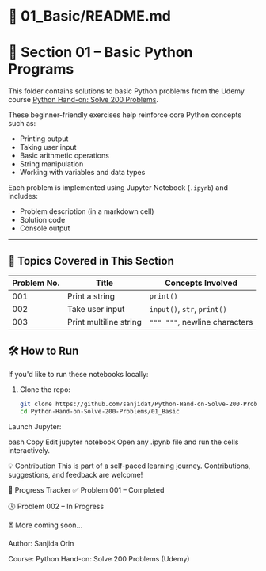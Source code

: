 # 📁 01_Basic/README.md
# 📘 Section 01 – Basic Python Programs

This folder contains solutions to basic Python problems from the Udemy course [Python Hand-on: Solve 200 Problems](https://www.udemy.com/course/python-handon/).

These beginner-friendly exercises help reinforce core Python concepts such as:
- Printing output
- Taking user input
- Basic arithmetic operations
- String manipulation
- Working with variables and data types

Each problem is implemented using Jupyter Notebook (`.ipynb`) and includes:
- Problem description (in a markdown cell)
- Solution code
- Console output

---

## 🧠 Topics Covered in This Section

| Problem No. | Title                        | Concepts Involved              |
|-------------|------------------------------|--------------------------------|
| 001         | Print a string               | `print()`                      |
| 002         | Take user input              | `input()`, `str`, `print()`    |
| 003         | Print multiline string       | `""" """`, newline characters  |


## 🛠️ How to Run

If you'd like to run these notebooks locally:

1. Clone the repo:
   ```bash
   git clone https://github.com/sanjidat/Python-Hand-on-Solve-200-Problems.git
   cd Python-Hand-on-Solve-200-Problems/01_Basic


Launch Jupyter:

bash
Copy
Edit
jupyter notebook
Open any .ipynb file and run the cells interactively.

💡 Contribution
This is part of a self-paced learning journey. Contributions, suggestions, and feedback are welcome!

📅 Progress Tracker
✅ Problem 001 – Completed

🕓 Problem 002 – In Progress

⏳ More coming soon...

Author: Sanjida Orin

Course: Python Hand-on: Solve 200 Problems (Udemy)
